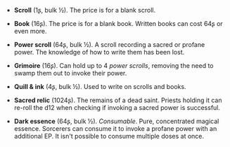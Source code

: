 * **Scroll** (1ʂ, bulk ½).
The price is for a blank scroll.


* **Book** (16ʂ).
The price is for a blank book. Written books can cost 64ʂ or even more.


* **Power scroll** (64ʂ, bulk ½).
A scroll recording a sacred or profane power. The knowledge of how to write them has been lost.


* **Grimoire** (16ʂ).
Can hold up to 4 _power scrolls_, removing the need to swamp them out to invoke their power.


* **Quill & ink** (4ʂ, bulk ½).
Used to write on scrolls and books.


* **Sacred relic** (1024ʂ).
The remains of a dead saint. Priests holding it can re-roll the d12 when checking if invoking a sacred power is successful.


* **Dark essence** (64ʂ, bulk ½).
_Consumable_.
Pure, concentrated magical essence. Sorcerers can consume it to invoke a profane power with an additional EP. It isn't possible to consume multiple doses at once.


